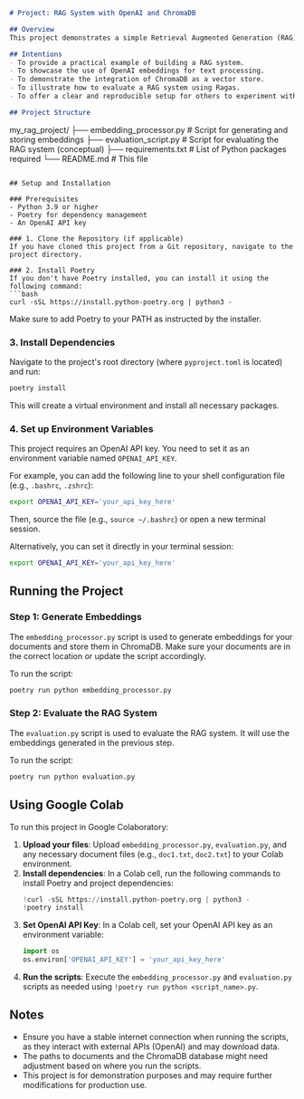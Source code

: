 ```markdown
# Project: RAG System with OpenAI and ChromaDB

## Overview
This project demonstrates a simple Retrieval Augmented Generation (RAG) system. It uses OpenAI's `text-embedding-3-small` model to generate embeddings for text documents and stores them in a ChromaDB vector store. The system then uses these embeddings to retrieve relevant document chunks based on user queries and generate responses. The project also includes an evaluation component using the Ragas framework to assess the performance of the RAG pipeline, focusing on context precision, context recall, and faithfulness.

## Intentions
- To provide a practical example of building a RAG system.
- To showcase the use of OpenAI embeddings for text processing.
- To demonstrate the integration of ChromaDB as a vector store.
- To illustrate how to evaluate a RAG system using Ragas.
- To offer a clear and reproducible setup for others to experiment with RAG systems.

## Project Structure
```
my_rag_project/
├── embedding_processor.py  # Script for generating and storing embeddings
├── evaluation_script.py    # Script for evaluating the RAG system (conceptual)
├── requirements.txt        # List of Python packages required
└── README.md               # This file
```

## Setup and Installation

### Prerequisites
- Python 3.9 or higher
- Poetry for dependency management
- An OpenAI API key

### 1. Clone the Repository (if applicable)
If you have cloned this project from a Git repository, navigate to the project directory.

### 2. Install Poetry
If you don't have Poetry installed, you can install it using the following command:
```bash
curl -sSL https://install.python-poetry.org | python3 -
```
Make sure to add Poetry to your PATH as instructed by the installer.

### 3. Install Dependencies
Navigate to the project's root directory (where `pyproject.toml` is located) and run:
```bash
poetry install
```
This will create a virtual environment and install all necessary packages.

### 4. Set up Environment Variables
This project requires an OpenAI API key. You need to set it as an environment variable named `OPENAI_API_KEY`.

For example, you can add the following line to your shell configuration file (e.g., `.bashrc`, `.zshrc`):
```bash
export OPENAI_API_KEY='your_api_key_here'
```
Then, source the file (e.g., `source ~/.bashrc`) or open a new terminal session.

Alternatively, you can set it directly in your terminal session:
```bash
export OPENAI_API_KEY='your_api_key_here'
```

## Running the Project

### Step 1: Generate Embeddings
The `embedding_processor.py` script is used to generate embeddings for your documents and store them in ChromaDB. Make sure your documents are in the correct location or update the script accordingly.

To run the script:
```bash
poetry run python embedding_processor.py
```

### Step 2: Evaluate the RAG System
The `evaluation.py` script is used to evaluate the RAG system. It will use the embeddings generated in the previous step.

To run the script:
```bash
poetry run python evaluation.py
```

## Using Google Colab

To run this project in Google Colaboratory:

1.  **Upload your files**: Upload `embedding_processor.py`, `evaluation.py`, and any necessary document files (e.g., `doc1.txt`, `doc2.txt`) to your Colab environment.
2.  **Install dependencies**: In a Colab cell, run the following commands to install Poetry and project dependencies:
    ```python
    !curl -sSL https://install.python-poetry.org | python3 -
    !poetry install
    ```
3.  **Set OpenAI API Key**: In a Colab cell, set your OpenAI API key as an environment variable:
    ```python
    import os
    os.environ['OPENAI_API_KEY'] = 'your_api_key_here'
    ```
4.  **Run the scripts**: Execute the `embedding_processor.py` and `evaluation.py` scripts as needed using `!poetry run python <script_name>.py`.

## Notes
- Ensure you have a stable internet connection when running the scripts, as they interact with external APIs (OpenAI) and may download data.
- The paths to documents and the ChromaDB database might need adjustment based on where you run the scripts.
- This project is for demonstration purposes and may require further modifications for production use.
```
